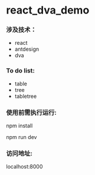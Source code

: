 #  react_dva_demo
### 涉及技术：

- react 
- antdesign
- dva 

### To do list:

- table
- tree
- tabletree

### 使用前需执行运行:
  
  npm install
  
  npm run dev

### 访问地址:

  localhost:8000
